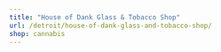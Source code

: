 ```yaml
---
title: "House of Dank Glass & Tobacco Shop"
url: /detroit/house-of-dank-glass-and-tobacco-shop/
shop: cannabis
---
```


